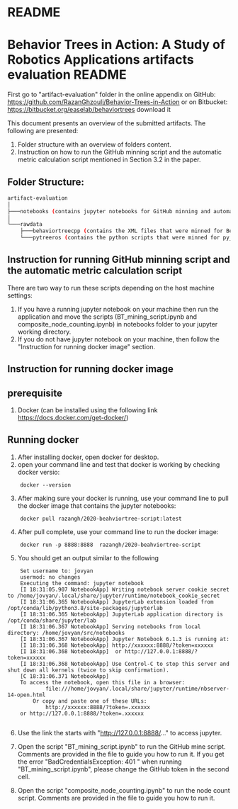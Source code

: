 # README #


# Behavior Trees in Action: A Study of Robotics Applications artifacts evaluation README #
First go to "artifact-evaluation" folder in the online appendix on GitHub: https://github.com/RazanGhzouli/Behavior-Trees-in-Action 
or on Bitbucket: https://bitbucket.org/easelab/behaviortrees
download it

This document presents an overview of the submitted artifacts. 
The following are presented:

1. Folder structure with an overview of folders content. 
2. Instruction on how to run the GitHub minning script and the automatic metric calculation script mentioned in Section 3.2 in the paper.

## Folder Structure: ##


```bash
artifact-evaluation
│
├───notebooks (contains jupyter notebooks for GitHub minning and automatic metric calculation)
│ 
└───rawdata	 
	├───behaviortreecpp (contains the XML files that were minned for BehaviorTree.CPP library using GitHub minning script)
	└───pytreeros (contains the python scripts that were minned for py_tree_ros library using GitHub minning script)
```

## Instruction for running GitHub minning script and the automatic metric calculation script
There are two way to run these scripts depending on the host machine settings:
1. If you have a running jupyter notebook on your machine then run the application and move the scripts (BT_mining_script.ipynb and composite_node_counting.ipynb) in notebooks folder to your jupyter working directory.	
2. If you do not have jupyter notebook on your machine, then follow the "Instruction for running docker image" section.
 
## Instruction for running docker image ##

## prerequisite ##

1. Docker (can be installed using the following link https://docs.docker.com/get-docker/)

## Running docker ##
1. After installing docker, open docker for desktop.
2. open your command line and test that docker is working by checking docker versio:
```
	docker --version
```
3. After making sure your docker is running, use your command line to pull the docker image that contains the jupyter notebooks:
```
	docker pull razangh/2020-beahviortree-script:latest
```
4. After pull complete, use your command line to run the docker image: 
```	
	docker run -p 8888:8888	 razangh/2020-beahviortree-script
```
5. You should get an output similar to the following
```
	Set username to: jovyan
	usermod: no changes
	Executing the command: jupyter notebook
	[I 18:31:05.907 NotebookApp] Writing notebook server cookie secret to /home/jovyan/.local/share/jupyter/runtime/notebook_cookie_secret
	[I 18:31:06.365 NotebookApp] JupyterLab extension loaded from /opt/conda/lib/python3.8/site-packages/jupyterlab
	[I 18:31:06.365 NotebookApp] JupyterLab application directory is /opt/conda/share/jupyter/lab
	[I 18:31:06.367 NotebookApp] Serving notebooks from local directory: /home/jovyan/src/notebooks
	[I 18:31:06.367 NotebookApp] Jupyter Notebook 6.1.3 is running at:
	[I 18:31:06.368 NotebookApp] http://xxxxxx:8888/?token=xxxxxx
	[I 18:31:06.368 NotebookApp]  or http://127.0.0.1:8888/?token=xxxxxx
	[I 18:31:06.368 NotebookApp] Use Control-C to stop this server and shut down all kernels (twice to skip confirmation).
	[C 18:31:06.371 NotebookApp]
	To access the notebook, open this file in a browser:
			file:///home/jovyan/.local/share/jupyter/runtime/nbserver-14-open.html
		Or copy and paste one of these URLs:
			http://xxxxxx:8888/?token=.xxxxxx
	or http://127.0.0.1:8888/?token=.xxxxxx
	
```	

6. Use the link the starts with "http://127.0.0.1:8888/..." to access jupyter.

7. Open the script "BT_mining_script.ipynb" to run the GitHub mine script. Comments are provided in the file to guide you how to run it.
If you get the error "BadCredentialsException: 401 " when running "BT_mining_script.ipynb", please change the GitHub token in the second cell.
8. Open the script "composite_node_counting.ipynb" to run the node count script. Comments are provided in the file to guide you how to run it.
